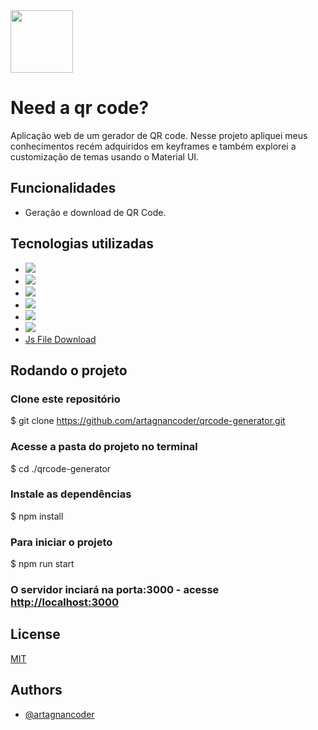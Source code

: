 <img src='https://c.tenor.com/XDAe8PDHSIMAAAAd/downsign-qr-code.gif' width="100" height="100">

# Need a qr code?

Aplicação web de um gerador de QR code. Nesse projeto apliquei meus conhecimentos recém adquiridos em keyframes e também explorei a customização de temas usando o Material UI.




## Funcionalidades

- Geração e download de QR Code.

## Tecnologias utilizadas

- <img src="https://img.shields.io/badge/JavaScript-F7DF1E?style=for-the-badge&logo=javascript&logoColor=black" target="_blank">
- <img src="https://img.shields.io/badge/HTML5-E34F26?style=for-the-badge&logo=html5&logoColor=white" target="_blank">
- <img src="https://img.shields.io/badge/CSS3-1572B6?style=for-the-badge&logo=css3&logoColor=white" target="_blank">
- <img src="https://img.shields.io/badge/React-20232A?style=for-the-badge&logo=react&logoColor=61DAFB" target="_blank">
- <img src="https://img.shields.io/badge/styled--components-DB7093?style=for-the-badge&logo=styled-components&logoColor=white" target="_blank">
- <img src="https://img.shields.io/badge/Material--UI-0081CB?style=for-the-badge&logo=material-ui&logoColor=white" target="_blank">
- <a href='https://www.npmjs.com/package/js-file-download'> Js File Download </a>


## Rodando o projeto

### Clone este repositório
$ git clone <https://github.com/artagnancoder/qrcode-generator.git>

### Acesse a pasta do projeto no terminal
$ cd ./qrcode-generator

### Instale as dependências
$ npm install

### Para iniciar o projeto
$ npm run start

### O servidor inciará na porta:3000 - acesse <http://localhost:3000>

## License

[MIT](https://choosealicense.com/licenses/mit/)

## Authors

- [@artagnancoder](https://github.com/artagnancoder)







